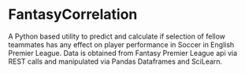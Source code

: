 # FantasyCorrelation
A Python based utility to predict and calculate if selection of fellow teammates has any effect on player performance in Soccer in English Premier League. Data is obtained from Fantasy Premier League api via REST calls and manipulated via Pandas Dataframes and SciLearn. 
